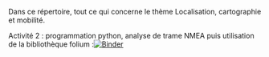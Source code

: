 Dans ce répertoire, tout ce qui concerne le thème Localisation, cartographie et mobilité.

Activité 2 : programmation python, analyse de trame NMEA puis utilisation de la bibliothèque folium :[![Binder](https://mybinder.org/badge_logo.svg)](https://mybinder.org/v2/gh/ysalaun1/snt/master?filepath=Localisation%2Ffolium_start.ipynb)
